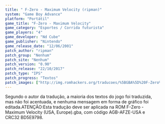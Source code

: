 ```yaml
---
title: " F-Zero - Maximum Velocity (ripman)"
system: "Game Boy Advance"
platform: "Portátil"
game_title: "F-Zero - Maximum Velocity"
game_category: "Esportes / Corrida futurista"
game_players: "4"
game_developer: "Nd Cube"
game_publisher: "Nintendo"
game_release_date: "12/06/2001"
patch_author: "ripman"
patch_group: "Nenhum"
patch_site: "Nenhum"
patch_version: "0.90"
patch_release: "22/10/2017"
patch_type: "IPS"
patch_progress: "Textos"
patch_images: ["http://img.romhackers.org/traducoes/%5BGBA%5D%20F-Zero%20-%20Maximum%20Velocity%20-%20ripman%20-%201.png","http://img.romhackers.org/traducoes/%5BGBA%5D%20F-Zero%20-%20Maximum%20Velocity%20-%20ripman%20-%202.png","http://img.romhackers.org/traducoes/%5BGBA%5D%20F-Zero%20-%20Maximum%20Velocity%20-%20ripman%20-%203.png"]
---
```

Segundo o autor da tradução, a maioria dos textos do jogo foi traduzida, mas não foi acentuada, e nenhuma mensagem em forma de gráfico foi editada.ATENÇÃO:Esta tradução deve ser aplicada na ROM F-Zero - Maximum Velocity (USA, Europe).gba, com código AGB-AFZE-USA e CRC32 BD5E9798.